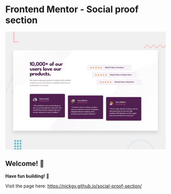 # Frontend Mentor - Social proof section

![Design preview for the Social proof section coding challenge](./design/desktop-preview.jpg)

## Welcome! 👋


**Have fun building!** 🚀

Visit the page here: https://nickgv.github.io/social-proof-section/